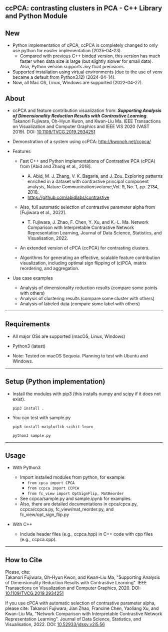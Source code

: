 ## ccPCA: contrasting clusters in PCA - C++ Library and Python Module

New
-----
* Python implementation of cPCA, ccPCA is completely changed to only use python for easiler implementation (2025-04-23).
    - Compared with previous C++ binded version, this version has much faster when data size is large (but slightly slower for small data). Also, Python version supports any float precisions.
* Supported installation using virtual environments (due to the use of venv became a default from Python3.12) (2024-04-14).
* Now, all Mac OS, Linux, Windows are supported (2022-04-27).

About
-----
* ccPCA and feature contribution visualization from: ***Supporting Analysis of Dimensionality Reduction Results with Contrastive Learning***.
Takanori Fujiwara, Oh-Hyun Kwon, and Kwan-Liu Ma.
IEEE Transactions on Visualization and Computer Graphics and IEEE VIS 2020 (VAST 2019).
DOI: [10.1109/TVCG.2019.2934251](https://doi.org/10.1109/TVCG.2019.2934251)

* Demonstration of a system using ccPCA: http://kwonoh.net/ccpca/

* Features
  * Fast C++ and Python implementations of Contrastive PCA (cPCA) from [Abid and Zhang et al., 2018].<br />
    * A. Abid, M. J. Zhang, V. K. Bagaria, and J. Zou. Exploring patterns enriched in a dataset with contrastive principal component analysis, Nature Communicationsvolume,Vol. 9, No. 1, pp. 2134, 2018.
    * https://github.com/abidlabs/contrastive
  * Also, full automatic selection of contrastive parameter alpha from [Fujiwara et al., 2022].
    * T. Fujiwara, J. Zhao, F. Chen, Y. Xu, and K.-L. Ma. Network Comparison with Interpretable Contrastive Network Representation Learning, Journal of Data Science, Statistics, and Visualisation, 2022.

  * An extended version of cPCA (ccPCA) for contrasting clusters.

  * Algorithms for generating an effective, scalable feature contribution visualization, including optimal sign flipping of (c)PCA, matrix reordering, and aggregation.

* Use case examples
  * Analysis of dimensionality reduction results (compare some points with others)
  * Analysis of clustering results (compare some cluster with others)
  * Analysis of labeled data (compare some label with others)

******

Requirements
-----
* All major OSs are supported (macOS, Linux, Windows)

* Python3 (latest)

* Note: Tested on macOS Sequoia. Planning to test wih Ubuntu and Windows.

******

Setup (Python implementation)
-----

* Install the modules with pip3 (this installs numpy and scipy if it does not exist).

    `pip3 install .`

* You can test with sample.py

    `pip3 install matplotlib scikit-learn`

    `python3 sample.py`

******

Usage
-----
* With Python3
    * Import installed modules from python, for example: 
        - `from cpca import CPCA`
        - `from ccpca import CCPCA`
        - `from fc_view import OptSignFlip, MatReorder`
    * See ccpca/sample.py and sample.ipynb for examples.
    * Also, there are detailed documentations in cpca/cpca.py, ccpca/ccpca.py, fc_view/mat_reorder.py, and fc_view/opt_sign_flip.py

* With C++
    * Include header files (e.g., ccpca.hpp) in C++ code with cpp files (e.g., ccpca.cpp).

******

## How to Cite
Please, cite:    
Takanori Fujiwara, Oh-Hyun Kwon, and Kwan-Liu Ma, "Supporting Analysis of Dimensionality Reduction Results with Contrastive Learning".
IEEE Transactions on Visualization and Computer Graphics, 2020.
DOI: [10.1109/TVCG.2019.2934251](https://doi.org/10.1109/TVCG.2019.2934251)

If you use cPCA with automatic selection of contrastive parameter alpha, please cite:
Takanori Fujiwara, Jian Zhao, Francine Chen, Yaoliang Xu, and Kwan-Liu Ma,
"Network Comparison with Interpretable Contrastive Network Representation Learning". 	Journal of Data Science, Statistics, and Visualisation, 2022.
DOI: [10.52933/jdssv.v2i5.56](https://doi.org/10.52933/jdssv.v2i5.56)
